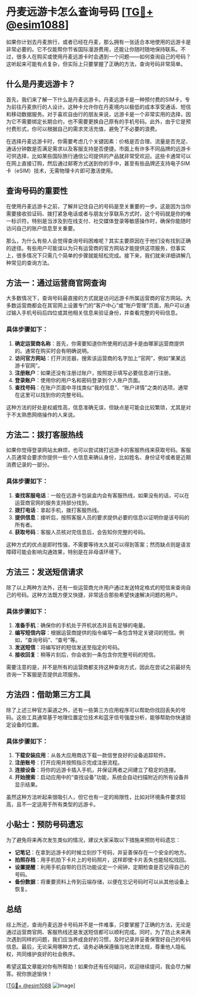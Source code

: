 # 丹麦远游卡怎么查询号码 [[TG💪+ @esim1088](https://t.me/s/esim1088)]

如果你计划去丹麦旅行，或者已经在丹麦，那么拥有一张适合本地使用的远游卡是非常必要的。它不仅能帮你节省国际漫游费用，还能让你随时随地保持联系。不过，很多人在购买或使用丹麦远游卡时会遇到一个问题——如何查询自己的号码？这听起来可能有点复杂，但实际上只要掌握了正确的方法，查询号码非常简单。

## 什么是丹麦远游卡？

首先，我们来了解一下什么是丹麦远游卡。丹麦远游卡是一种预付费的SIM卡，专为前往丹麦旅行的人设计。这种卡允许你在丹麦境内以极低的成本享受通话、短信和移动数据服务。对于喜欢自由行的朋友来说，远游卡是一个非常实用的选择，因为它不需要绑定长期合约，也不需要更换自己原有的手机号码。此外，由于它是预付费形式，你可以根据自己的需求灵活充值，避免了不必要的浪费。

在选择丹麦远游卡时，你需要考虑几个关键因素：价格是否合理、流量是否充足、通话分钟数是否满足需求以及客服支持是否便捷。市面上有许多不同品牌的远游卡可供选择，比如某些国际旅行通信公司提供的产品就非常受欢迎。这些卡通常可以在网上直接订购，然后通过邮寄方式送到你的手中，甚至有些品牌还支持电子SIM卡（eSIM）技术，无需物理卡片即可激活使用。

## 查询号码的重要性

在使用丹麦远游卡之前，了解并记住自己的号码是至关重要的一步。这是因为当你需要接收验证码、拨打紧急电话或者与朋友分享联系方式时，这个号码就是你的唯一标识符。特别是当涉及到在线支付、社交媒体登录等敏感操作时，确保你能随时访问自己的账户信息至关重要。

那么，为什么有些人会觉得查询号码困难呢？其实主要原因在于他们没有找到正确的途径。有些用户可能误以为只有运营商的官方网站才能提供这项服务，但事实上，很多情况下只需几个简单的步骤就能轻松完成。接下来，我们就来详细讲解几种常见的查询方法。

## 方法一：通过运营商官网查询

大多数情况下，查询号码最直接的方式就是访问远游卡所属运营商的官方网站。大多数运营商都会在其官网上设置专门的“客户中心”或“账户管理”页面，用户可以通过输入手机号码后四位或其他相关信息来验证身份，并查看完整的号码信息。

### 具体步骤如下：

1. **确定运营商名称**：首先，你需要知道你所使用的远游卡是由哪家运营商提供的。通常在购买时会有明确说明。
2. **访问官方网站**：打开浏览器，搜索该运营商的名字加上“官网”，例如“某某远游卡官网”。
3. **注册账户**：如果还没有注册过账户，按照提示填写必要信息进行注册。
4. **登录账户**：使用你的用户名和密码登录到个人账户页面。
5. **查找号码**：在账户页面中寻找类似“我的信息”、“账户详情”之类的选项，通常在这里可以找到你的完整号码。

这种方法的好处是权威性高，信息准确无误，但缺点是可能会比较繁琐，尤其是对于不太熟悉网络操作的人来说。

## 方法二：拨打客服热线

如果你觉得登录网站太麻烦，也可以尝试拨打远游卡的客服热线来获取号码。客服人员通常会要求你提供一些个人信息来确认身份，比如姓名、身份证号或者是近期消费记录的一部分。

### 具体步骤如下：

1. **查找客服电话**：一般在远游卡包装盒内会有客服热线，如果没有的话，可以在运营商官网的服务支持部分找到。
2. **拨打电话**：拿起手机，拨打客服热线。
3. **提供信息**：接听后，按照客服人员的要求提供必要的信息以证明你是该号码的所有者。
4. **获取号码**：客服人员核对完信息后，会告知你完整的号码。

这种方式的优点是即时性强，不需要等待太久就可以得到答案；然而缺点则是语言障碍可能会影响沟通效果，特别是在非母语环境下。

## 方法三：发送短信请求

除了以上两种方法外，还有一些运营商允许用户通过发送特定格式的短信来查询自己的号码。这种方法既方便又快捷，非常适合那些希望快速解决问题的用户。

### 具体步骤如下：

1. **准备手机**：确保你的手机处于开机状态并且有足够的电量。
2. **编写短信内容**：根据运营商提供的指令编写一条包含特定关键词的短信。例如，“查询号码”、“查号”等。
3. **发送短信**：将编写好的短信发送至指定的号码。
4. **接收回复**：稍等片刻后，你会收到一条包含你完整号码的短信。

需要注意的是，并不是所有的运营商都支持这种查询方式，因此在尝试之前最好先咨询一下客服是否提供此项服务。

## 方法四：借助第三方工具

除了上述三种官方渠道之外，还有一些第三方应用程序可以帮助你找回丢失的号码。这些工具通常基于地理位置定位技术和蓝牙信号强度分析，能够帮助你快速锁定设备的位置。

### 具体步骤如下：

1. **下载安装应用**：从各大应用商店下载一款信誉良好的设备追踪软件。
2. **注册账号**：打开应用并按照指示完成注册流程。
3. **连接设备**：将你的远游卡插入手机，并保证两者之间建立了稳定的连接。
4. **开始搜索**：启动应用中的“查找设备”功能，系统会自动扫描附近的所有设备并显示结果。

虽然这种方法听起来很吸引人，但它也有一定的局限性，比如对环境条件要求较高，且不一定适用于所有类型的远游卡。

## 小贴士：预防号码遗忘

为了避免将来再次发生类似的情况，建议大家采取以下措施来预防号码遗忘：

- **记笔记**：在拿到远游卡的时候立刻抄下号码，并妥善保存在一个安全的地方。
- **拍照存档**：用手机拍下卡片上的号码照片，这样即使卡片丢失也能轻松找回。
- **设置提醒**：利用手机自带的日历功能设定一个闹钟，定期检查是否记得自己的号码。
- **备份数据**：将重要资料上传到云端存储，以便在忘记号码时可以从其他设备上恢复。

## 总结

综上所述，查询丹麦远游卡号码并不是一件难事，只要掌握了正确的方法，无论是通过运营商官网、客服热线还是发送短信都可以顺利完成。同时，为了防止未来再次遇到同样的问题，我们应当养成良好的习惯，及时记录并妥善保管好自己的号码信息。最后，无论采用哪种方式，请务必确保遵循当地法律法规，尊重他人隐私权，共同维护良好的社会秩序。

希望这篇文章能对你有所帮助！如果你还有任何疑问，欢迎继续提问，我会尽力解答。祝你旅途愉快！

[[TG💪+ @esim1088](https://t.me/s/esim1088) ![Image](https://i.postimg.cc/4NQfJmqS/Snipaste-2025-05-13-00-14-12.png)]